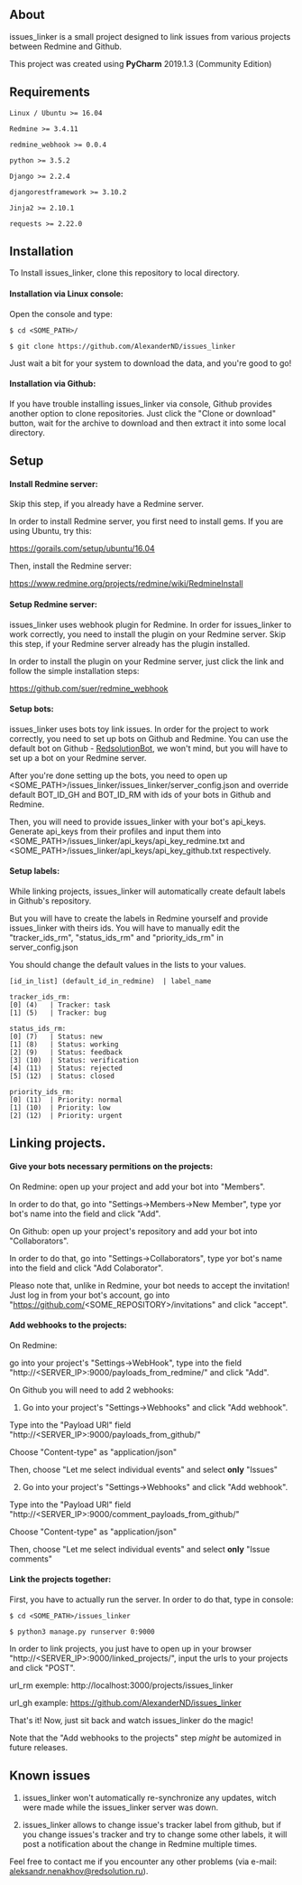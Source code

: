 ## About

issues_linker is a small project designed to link issues from various projects between Redmine and Github.

This project was created using **PyCharm** 2019.1.3 (Community Edition)


## Requirements

```
Linux / Ubuntu >= 16.04

Redmine >= 3.4.11

redmine_webhook >= 0.0.4

python >= 3.5.2

Django >= 2.2.4

djangorestframework >= 3.10.2

Jinja2 >= 2.10.1

requests >= 2.22.0
```

## Installation

To Install issues_linker, clone this repository to local directory.

#### Installation via Linux console:

Open the console and type:

```
$ cd <SOME_PATH>/

$ git clone https://github.com/AlexanderND/issues_linker
```

Just wait a bit for your system to download the data, and you're good to go!

#### Installation via Github:

If you have trouble installing issues_linker via console, Github provides another option to clone repositories. Just click the "Clone or download" button, wait for the archive to download and then extract it into some local directory.


## Setup

#### Install Redmine server:

Skip this step, if you already have a Redmine server.

In order to install Redmine server, you first need to install gems. If you are using Ubuntu, try this:

https://gorails.com/setup/ubuntu/16.04

Then, install the Redmine server:

https://www.redmine.org/projects/redmine/wiki/RedmineInstall

#### Setup Redmine server:

issues_linker uses webhook plugin for Redmine. In order for issues_linker to work correctly, you need to install the plugin on your Redmine server. Skip this step, if your Redmine server already has the plugin installed.

In order to install the plugin on your Redmine server, just click the link and follow the simple installation steps:

https://github.com/suer/redmine_webhook

#### Setup bots:

issues_linker uses bots toy link issues. In order for the project to work correctly, you need to set up bots on Github and Redmine. You can use the default bot on Github - [RedsolutionBot](https://github.com/RedsolutionBot "bleep-bloop"), we won't mind, but you will have to set up a bot on your Redmine server.

After you're done setting up the bots, you need to open up <SOME_PATH>/issues_linker/issues_linker/server_config.json and override default BOT_ID_GH and BOT_ID_RM with ids of your bots in Github and Redmine.

Then, you will need to provide issues_linker with your bot's api_keys. Generate api_keys from their profiles and input them into <SOME_PATH>/issues_linker/api_keys/api_key_redmine.txt and <SOME_PATH>/issues_linker/api_keys/api_key_github.txt respectively.

#### Setup labels:

While linking projects, issues_linker will automatically create default labels in Github's repository.

But you will have to create the labels in Redmine yourself and provide issues_linker with theirs ids. You will have to manually edit the "tracker_ids_rm", "status_ids_rm" and "priority_ids_rm" in server_config.json

You should change the default values in the lists to your values.

```
[id_in_list] (default_id_in_redmine)  | label_name

tracker_ids_rm:
[0] (4)   | Tracker: task
[1] (5)   | Tracker: bug

status_ids_rm:
[0] (7)   | Status: new
[1] (8)   | Status: working
[2] (9)   | Status: feedback
[3] (10)  | Status: verification
[4] (11)  | Status: rejected
[5] (12)  | Status: closed

priority_ids_rm:
[0] (11)  | Priority: normal
[1] (10)  | Priority: low
[2] (12)  | Priority: urgent
```


## Linking projects.

#### Give your bots necessary permitions on the projects:

On Redmine: open up your project and add your bot into "Members".

In order to do that, go into "Settings->Members->New Member", type yor bot's name into the field and click "Add".

On Github: open up your project's repository and add your bot into "Collaborators".

In order to do that, go into "Settings->Collaborators", type yor bot's name into the field and click "Add Colaborator".

Pleaso note that, unlike in Redmine, your bot needs to accept the invitation! Just log in from your bot's account, go into "https://github.com/<SOME_REPOSITORY>/invitations" and click "accept".

#### Add webhooks to the projects:

On Redmine:

go into your project's "Settings->WebHook", type into the field "http://<SERVER_IP>:9000/payloads_from_redmine/" and click "Add".

On Github you will need to add 2 webhooks:

1. Go into your project's "Settings->Webhooks" and click "Add webhook".

Type into the "Payload URl" field "http://<SERVER_IP>:9000/payloads_from_github/"

Choose "Content-type" as "application/json"

Then, choose "Let me select individual events" and select **only** "Issues"

2. Go into your project's "Settings->Webhooks" and click "Add webhook".

Type into the "Payload URl" field "http://<SERVER_IP>:9000/comment_payloads_from_github/"

Choose "Content-type" as "application/json"

Then, choose "Let me select individual events" and select **only** "Issue comments"

#### Link the projects together:

First, you have to actually run the server. In order to do that, type in console:

```
$ cd <SOME_PATH>/issues_linker

$ python3 manage.py runserver 0:9000
```

In order to link projects, you just have to open up in your browser "http://<SERVER_IP>:9000/linked_projects/", input the urls to your projects and click "POST".

url_rm exemple: http://localhost:3000/projects/issues_linker

url_gh example: https://github.com/AlexanderND/issues_linker

That's it! Now, just sit back and watch issues_linker do the magic!

Note that the "Add webhooks to the projects" step *might* be automized in future releases.


## Known issues

1. issues_linker won't automatically re-synchronize any updates, witch were made while the issues_linker server was down.

2. issues_linker allows to change issue's tracker label from github, but if you change issues's tracker and try to change some other labels, it will post a notification about the change in Redmine multiple times.

Feel free to contact me if you encounter any other problems (via e-mail: aleksandr.nenakhov@redsolution.ru).
